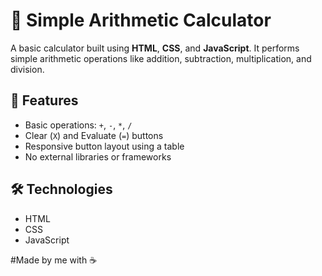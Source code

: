 # 🔢 Simple Arithmetic Calculator

A basic calculator built using **HTML**, **CSS**, and **JavaScript**. It performs simple arithmetic operations like addition, subtraction, multiplication, and division.

## 🚀 Features

- Basic operations: `+`, `-`, `*`, `/`
- Clear (`X`) and Evaluate (`=`) buttons
- Responsive button layout using a table
- No external libraries or frameworks

## 🛠️ Technologies

- HTML
- CSS
- JavaScript

#Made by me with ☕
